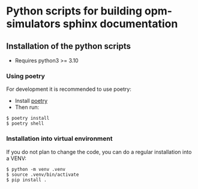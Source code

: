 # Python scripts for building opm-simulators sphinx documentation

## Installation of the python scripts
- Requires python3 >= 3.10

### Using poetry
For development it is recommended to use poetry:

- Install [poetry](https://python-poetry.org/docs/)
- Then run:
```
$ poetry install
$ poetry shell
```

### Installation into virtual environment
If you do not plan to change the code, you can do a regular installation into a VENV:

```
$ python -m venv .venv
$ source .venv/bin/activate
$ pip install .
```
